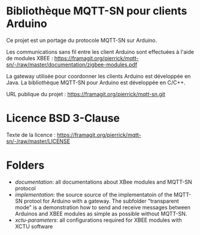 Bibliothèque MQTT-SN pour clients Arduino
=====================

Ce projet est un portage du protocole MQTT-SN sur Arduino. 

Les communications sans fil entre les client Arduino sont effectuées à l'aide de modules XBEE : https://framagit.org/pierrick/mqtt-sn/-/raw/master/documentation/zigbee-modules.pdf

La gateway utilisée pour coordonner les clients Arduino est développée en Java.
La bibliothèque MQTT-SN pour Arduino est développée en C/C++.

URL publique du projet : https://framagit.org/pierrick/mqtt-sn.git

# Licence BSD 3-Clause 

Texte de la licence : https://framagit.org/pierrick/mqtt-sn/-/raw/master/LICENSE

# Folders

 * *documentation*: all documentations about XBee modules and MQTT-SN protocol
 * *implementation*: the source source of the implementatoin of the MQTT-SN protool for Arduino with a gateway. The subfolder "transparent mode" is a demonstration how to send and receive messages between Arduinos and XBEE modules as simple as possible without MQTT-SN.  
 * *xctu-parameters*: all configurations required for XBEE modules with XCTU software 
